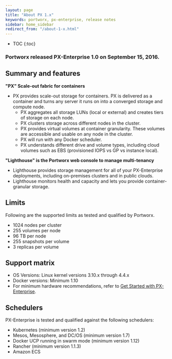 ```yaml
---
layout: page
title: "About PX 1.x"
keywords: portworx, px-enterprise, release notes
sidebar: home_sidebar
redirect_from: "/about-1-x.html"
---
```


* TOC
{:toc}

### Portworx released PX-Enterprise 1.0 on September 15, 2016.

## Summary and features

**"PX" Scale-out fabric for containers**

* PX provides scale-out storage for containers. PX is delivered as a container and turns any server it runs on into a converged storage and compute node.
  * PX aggregates all storage LUNs (local or external) and creates tiers of storage on each node.
  * PX clusters storage across different nodes in the cluster.
  * PX provides virtual volumes at container granularity.  These volumes are accessible and usable on any node in the cluster.
  * PX will run with any Docker scheduler.
  * PX understands different drive and volume types, including cloud volumes such as EBS (provisioned IOPS vs GP vs instance local).

**"Lighthouse" is the Portworx web console to manage multi-tenancy**

* Lighthouse provides storage management for all of your PX-Enterprise deployments, including on-premises clusters and in public clouds.
* Lighthouse monitors health and capacity and lets you provide container-granular storage.

## Limits

Following are the supported limits as tested and qualified by Portworx.

* 1024 nodes per cluster
* 255 volumes per node
* 96 TB per node
* 255 snapshots per volume
* 3 replicas per volume

## Support matrix

* OS Versions: Linux kernel versions 3.10.x through 4.4.x
* Docker versions: Minimum 1.10
* For minimum hardware recommendations, refer to [Get Started with PX-Enterprise](/getting-started/px-enterprise.html).

## Schedulers

PX-Enterprise is tested and qualified against the following schedulers:

* Kubernetes (minimum version 1.2)
* Mesos, Mesosphere, and DC/OS (minimum version 1.7)
* Docker UCP running in swarm mode (minimum version 1.12)
* Rancher (minimum version 1.1.3)
* Amazon ECS
